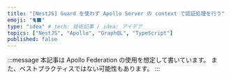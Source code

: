 ```yaml
---
title: "[NestJS] Guard を使わず Apollo Server の context で認証処理を行う"
emoji: "🐈‍⬛"
type: "idea" # tech: 技術記事 / idea: アイデア
topics: ["NestJS", "Apollo", "GraphQL", "TypeScript"]
published: false
---
```


:::message
本記事は Apollo Federation の使用を想定して書いています。
また、ベストプラクティスではない可能性もあります。
:::
